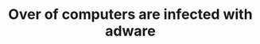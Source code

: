 ---
title: "Over of computers are infected with adware"
image: "/assets/images/blog/blog_img_6.jpg"
tag: "business"
---